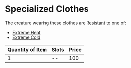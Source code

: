 # Specialized Clothes

The creature wearing these clothes are [Resistant](../../../Game%20Procedures/Conditions/Resistant.md) to one of:

- [Extreme Heat](../../../Game%20Procedures/Hazards/Environmental%20Hazards.md#Extreme%20Heat)
- [Extreme Cold](../../../Game%20Procedures/Hazards/Environmental%20Hazards.md#Extreme%20Cold)

| Quantity of Item |  Slots | Price |
| ---------------- | ------ | ----- |
| 1                | --     | 100   |
